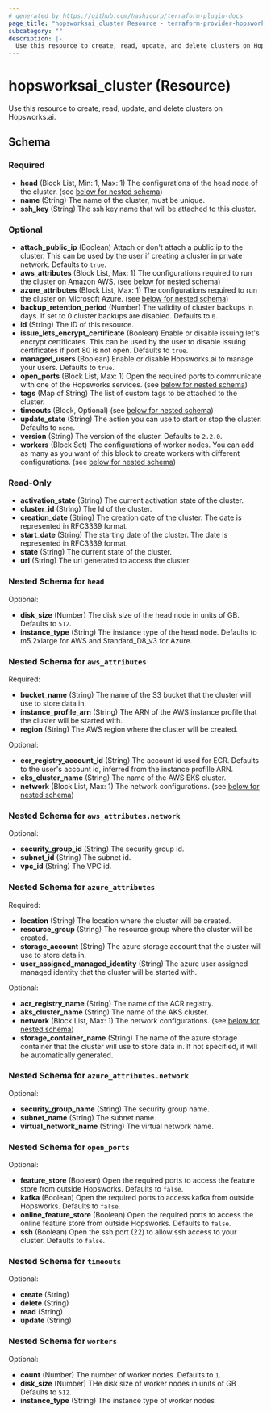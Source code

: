 ```yaml
---
# generated by https://github.com/hashicorp/terraform-plugin-docs
page_title: "hopsworksai_cluster Resource - terraform-provider-hopsworksai"
subcategory: ""
description: |-
  Use this resource to create, read, update, and delete clusters on Hopsworks.ai.
---
```


# hopsworksai_cluster (Resource)

Use this resource to create, read, update, and delete clusters on Hopsworks.ai.



<!-- schema generated by tfplugindocs -->
## Schema

### Required

- **head** (Block List, Min: 1, Max: 1) The configurations of the head node of the cluster. (see [below for nested schema](#nestedblock--head))
- **name** (String) The name of the cluster, must be unique.
- **ssh_key** (String) The ssh key name that will be attached to this cluster.

### Optional

- **attach_public_ip** (Boolean) Attach or don't attach a public ip to the cluster. This can be used by the user if creating a cluster in private network. Defaults to `true`.
- **aws_attributes** (Block List, Max: 1) The configurations required to run the cluster on Amazon AWS. (see [below for nested schema](#nestedblock--aws_attributes))
- **azure_attributes** (Block List, Max: 1) The configurations required to run the cluster on Microsoft Azure. (see [below for nested schema](#nestedblock--azure_attributes))
- **backup_retention_period** (Number) The validity of cluster backups in days. If set to 0 cluster backups are disabled. Defaults to `0`.
- **id** (String) The ID of this resource.
- **issue_lets_encrypt_certificate** (Boolean) Enable or disable issuing let's encrypt certificates. This can be used by the user to disable issuing certificates if port 80 is not open. Defaults to `true`.
- **managed_users** (Boolean) Enable or disable Hopsworks.ai to manage your users. Defaults to `true`.
- **open_ports** (Block List, Max: 1) Open the required ports to communicate with one of the Hopsworks services. (see [below for nested schema](#nestedblock--open_ports))
- **tags** (Map of String) The list of custom tags to be attached to the cluster.
- **timeouts** (Block, Optional) (see [below for nested schema](#nestedblock--timeouts))
- **update_state** (String) The action you can use to start or stop the cluster. Defaults to `none`.
- **version** (String) The version of the cluster. Defaults to `2.2.0`.
- **workers** (Block Set) The configurations of worker nodes. You can add as many as you want of this block to create workers with different configurations. (see [below for nested schema](#nestedblock--workers))

### Read-Only

- **activation_state** (String) The current activation state of the cluster.
- **cluster_id** (String) The Id of the cluster.
- **creation_date** (String) The creation date of the cluster. The date is represented in RFC3339 format.
- **start_date** (String) The starting date of the cluster. The date is represented in RFC3339 format.
- **state** (String) The current state of the cluster.
- **url** (String) The url generated to access the cluster.

<a id="nestedblock--head"></a>
### Nested Schema for `head`

Optional:

- **disk_size** (Number) The disk size of the head node in units of GB. Defaults to `512`.
- **instance_type** (String) The instance type of the head node. Defaults to m5.2xlarge for AWS and Standard_D8_v3 for Azure.


<a id="nestedblock--aws_attributes"></a>
### Nested Schema for `aws_attributes`

Required:

- **bucket_name** (String) The name of the S3 bucket that the cluster will use to store data in.
- **instance_profile_arn** (String) The ARN of the AWS instance profile that the cluster will be started with.
- **region** (String) The AWS region where the cluster will be created.

Optional:

- **ecr_registry_account_id** (String) The account id used for ECR. Defaults to the user's account id, inferred from the instance profille ARN.
- **eks_cluster_name** (String) The name of the AWS EKS cluster.
- **network** (Block List, Max: 1) The network configurations. (see [below for nested schema](#nestedblock--aws_attributes--network))

<a id="nestedblock--aws_attributes--network"></a>
### Nested Schema for `aws_attributes.network`

Optional:

- **security_group_id** (String) The security group id.
- **subnet_id** (String) The subnet id.
- **vpc_id** (String) The VPC id.



<a id="nestedblock--azure_attributes"></a>
### Nested Schema for `azure_attributes`

Required:

- **location** (String) The location where the cluster will be created.
- **resource_group** (String) The resource group where the cluster will be created.
- **storage_account** (String) The azure storage account that the cluster will use to store data in.
- **user_assigned_managed_identity** (String) The azure user assigned managed identity that the cluster will be started with.

Optional:

- **acr_registry_name** (String) The name of the ACR registry.
- **aks_cluster_name** (String) The name of the AKS cluster.
- **network** (Block List, Max: 1) The network configurations. (see [below for nested schema](#nestedblock--azure_attributes--network))
- **storage_container_name** (String) The name of the azure storage container that the cluster will use to store data in. If not specified, it will be automatically generated.

<a id="nestedblock--azure_attributes--network"></a>
### Nested Schema for `azure_attributes.network`

Optional:

- **security_group_name** (String) The security group name.
- **subnet_name** (String) The subnet name.
- **virtual_network_name** (String) The virtual network name.



<a id="nestedblock--open_ports"></a>
### Nested Schema for `open_ports`

Optional:

- **feature_store** (Boolean) Open the required ports to access the feature store from outside Hopsworks. Defaults to `false`.
- **kafka** (Boolean) Open the required ports to access kafka from outside Hopsworks. Defaults to `false`.
- **online_feature_store** (Boolean) Open the required ports to access the online feature store from outside Hopsworks. Defaults to `false`.
- **ssh** (Boolean) Open the ssh port (22) to allow ssh access to your cluster. Defaults to `false`.


<a id="nestedblock--timeouts"></a>
### Nested Schema for `timeouts`

Optional:

- **create** (String)
- **delete** (String)
- **read** (String)
- **update** (String)


<a id="nestedblock--workers"></a>
### Nested Schema for `workers`

Optional:

- **count** (Number) The number of worker nodes. Defaults to `1`.
- **disk_size** (Number) THe disk size of worker nodes in units of GB Defaults to `512`.
- **instance_type** (String) The instance type of worker nodes


